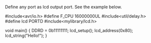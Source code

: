 Define any port as lcd output port. See the example below.

#include<avr/io.h>
#define F_CPU 16000000UL
#include<util/delay.h>
#define lcd PORTD
#include<mylibrary/lcd.h>

void main()
{
	DDRD = 0b11111111;
	lcd_setup();
	lcd_address(0x80);
	lcd_string("Hello!");
}
